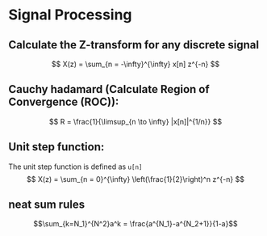 # Signal Processing

## Calculate the Z-transform for any discrete signal

$$ X(z) = \sum_{n = -\infty}^{\infty} x[n] z^{-n} $$

## Cauchy hadamard (Calculate Region of Convergence (ROC)):

$$ R = \frac{1}{\limsup_{n \to \infty} |x[n]|^{1/n}} $$

## Unit step function:
The unit step function is defined as `u[n]`
$$ X(z) = \sum_{n = 0}^{\infty} \left(\frac{1}{2}\right)^n z^{-n} $$

## neat sum rules

$$\sum_{k=N_1}^{N^2}a^k = \frac{a^{N_1}-a^{N_2+1}}{1-a}$$